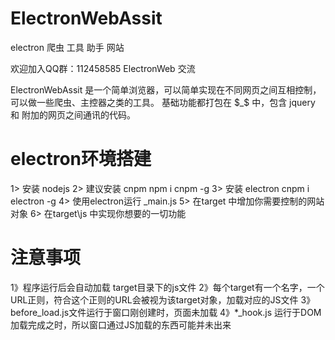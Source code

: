 # ElectronWebAssit
electron 爬虫 工具 助手 网站

欢迎加入QQ群：112458585 ElectronWeb 交流

ElectronWebAssit 是一个简单浏览器，可以简单实现在不同网页之间互相控制，可以做一些爬虫、主控器之类的工具。
基础功能都打包在 $_$ 中，包含 jquery 和 附加的网页之间通讯的代码。


# electron环境搭建
1> 安装 nodejs
2> 建议安装 cnpm
    npm i cnpm -g
3> 安装 electron
    cnpm i electron -g
4> 使用electron运行 _main.js
5> 在target 中增加你需要控制的网站对象
6> 在target\\js 中实现你想要的一切功能

# 注意事项
1》程序运行后会自动加载 target目录下的js文件
2》每个target有一个名字，一个URL正则，符合这个正则的URL会被视为该target对象，加载对应的JS文件
3》before_load.js文件运行于窗口刚创建时，页面未加载
4》*_hook.js 运行于DOM加载完成之时，所以窗口通过JS加载的东西可能并未出来
